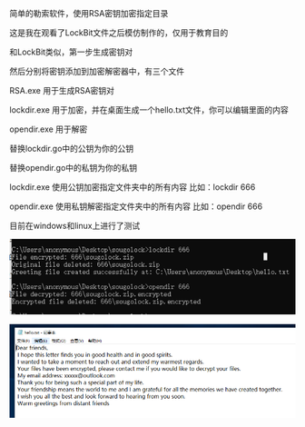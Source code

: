 
简单的勒索软件，使用RSA密钥加密指定目录

这是我在观看了LockBit文件之后模仿制作的，仅用于教育目的



和LockBit类似，第一步生成密钥对

然后分别将密钥添加到加密解密器中，有三个文件

RSA.exe 用于生成RSA密钥对

lockdir.exe 用于加密，并在桌面生成一个hello.txt文件，你可以编辑里面的内容

opendir.exe 用于解密

替换lockdir.go中的公钥为你的公钥

替换opendir.go中的私钥为你的私钥

lockdir.exe 使用公钥加密指定文件夹中的所有内容 比如：lockdir 666

opendir.exe 使用私钥解密指定文件夹中的所有内容 比如：opendir 666

目前在windows和linux上进行了测试

![Image text](https://github.com/yangksafe/lockdir/blob/main/%E6%8D%95%E8%8E%B7.PNG)

![Image text](https://github.com/yangksafe/lockdir/blob/main/%E6%8D%95%E8%8E%B71.PNG)

